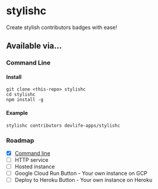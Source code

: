 # stylishc

Create stylish contributors badges with ease!

## Available via...

### Command Line

#### Install

```shell
git clone <this-repo> stylishc
cd stylishc
npm install -g
```

#### Example

```shell
stylishc contributors devlife-apps/stylishc
```

### Roadmap

- [x] [Command line](#command-line)
- [ ] HTTP service
- [ ] Hosted instance
- [ ] Google Cloud Run Button - Your own instance on GCP
- [ ] Deploy to Heroku Button - Your own instance on Heroku
